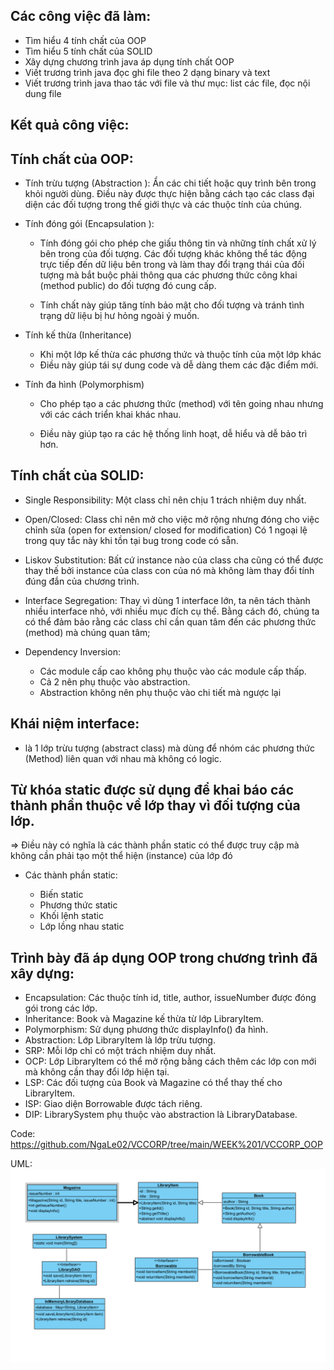## Các công việc đã làm:

- Tìm hiểu 4 tính chất của OOP
- Tìm hiểu 5 tính chất của SOLID
- Xây dựng chương trình java áp dụng tính chất OOP
- Viết trương trình java đọc ghi file theo 2 dạng binary và text
- Viết trương trình java thao tác với file và thư mục: list các file, đọc nội dung file

## Kết quả công việc:

## Tính chất của OOP:

- Tính trừu tượng (Abstraction ):
  Ẩn các chi tiết hoặc quy trình bên trong khỏi người dùng. Điều này được thực hiện bằng cách tạo các class đại diện các đối tượng trong thế giới thực và các thuộc tính của chúng.

- Tính đóng gói (Encapsulation ):

  - Tính đóng gói cho phép che giấu thông tin và những tính chất xử lý bên trong của đối tượng. Các đối tượng khác không thể tác động trực tiếp đến dữ liệu bên trong và làm thay đổi trạng thái của đối tượng mà bắt buộc phải thông qua các phương thức công khai (method public) do đối tượng đó cung cấp.

  - Tính chất này giúp tăng tính bảo mật cho đối tượng và tránh tình trạng dữ liệu bị hư hỏng ngoài ý muốn.

- Tính kế thừa (Inheritance)

  - Khi một lớp kế thừa các phương thức và thuộc tính của một lớp khác
  - Điều này giúp tái sự dung code và dễ dàng them các đặc điểm mới.

- Tính đa hình (Polymorphism)

  - Cho phép tạo a các phương thức (method) với tên going nhau nhưng với các cách triển khai khác nhau.

  - Điều này giúp tạo ra các hệ thống linh hoạt, dễ hiểu và dễ bảo trì hơn.

## Tính chất của SOLID:

- Single Responsibility:
  Một class chỉ nên chịu 1 trách nhiệm duy nhất.
- Open/Closed:
  Class chỉ nên mở cho việc mở rộng nhưng đóng cho việc chỉnh sửa (open for extension/ closed for modification)
  Có 1 ngoại lệ trong quy tắc này khi tồn tại bug trong code có sẵn.
- Liskov Substitution:
  Bất cứ instance nào của class cha cũng có thể được thay thế bởi instance của class con của nó mà không làm thay đổi tính đúng đắn của chương trình.
- Interface Segregation:
  Thay vì dùng 1 interface lớn, ta nên tách thành nhiều interface nhỏ, với nhiều mục đích cụ thể.
  Bằng cách đó, chúng ta có thể đảm bảo rằng các class chỉ cần quan tâm đến các phương thức (method) mà chúng quan tâm;

- Dependency Inversion:
  - Các module cấp cao không phụ thuộc vào các module cấp thấp.
  - Cả 2 nên phụ thuộc vào abstraction.
  - Abstraction không nên phụ thuộc vào chi tiết mà ngược lại

## Khái niệm interface:

- là 1 lớp trừu tượng (abstract class) mà dùng để nhóm các phương thức (Method) liên quan với nhau mà không có logic.

## Từ khóa static được sử dụng để khai báo các thành phần thuộc về lớp thay vì đối tượng của lớp.

=> Điều này có nghĩa là các thành phần static có thể được truy cập mà không cần phải tạo một thể hiện (instance) của lớp đó

- Các thành phần static:

  - Biến static
  - Phương thức static
  - Khối lệnh static
  - Lớp lồng nhau static

## Trình bày đã áp dụng OOP trong chương trình đã xây dựng:

- Encapsulation: Các thuộc tính id, title, author, issueNumber được đóng gói trong các lớp.
- Inheritance: Book và Magazine kế thừa từ lớp LibraryItem.
- Polymorphism: Sử dụng phương thức displayInfo() đa hình.
- Abstraction: Lớp LibraryItem là lớp trừu tượng.
- SRP: Mỗi lớp chỉ có một trách nhiệm duy nhất.
- OCP: Lớp LibraryItem có thể mở rộng bằng cách thêm các lớp con mới mà không cần thay đổi lớp hiện tại.
- LSP: Các đối tượng của Book và Magazine có thể thay thế cho LibraryItem.
- ISP: Giao diện Borrowable được tách riêng.
- DIP: LibrarySystem phụ thuộc vào abstraction là LibraryDatabase.

Code: https://github.com/NgaLe02/VCCORP/tree/main/WEEK%201/VCCORP_OOP

UML:
![alt text](UML.png)
